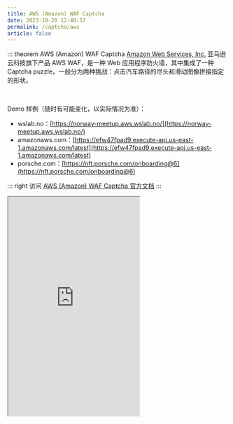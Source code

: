 ```yaml
---
title: AWS (Amazon) WAF Captcha
date: 2023-10-20 12:40:57
permalink: /captcha/aws
article: false
---
```


::: theorem AWS (Amazon) WAF Captcha
[Amazon Web Services, Inc.](https://aws.amazon.com/) 亚马逊云科技旗下产品 AWS WAF，是一种 Web 应用程序防火墙，其中集成了一种 Captcha puzzle，一般分为两种挑战：点击汽车路径的尽头和滑动图像拼接指定的形状。

<br>

Demo 样例（随时有可能变化，以实际情况为准）：
<br>

- wslab.no：[https://norway-meetup.aws.wslab.no/](https://norway-meetup.aws.wslab.no/)
- amazonaws.com：[https://efw47fpad9.execute-api.us-east-1.amazonaws.com/latest](https://efw47fpad9.execute-api.us-east-1.amazonaws.com/latest)<Badge text="本页使用" type="error" vertical="middle"/>
- porsche.com：[https://nft.porsche.com/onboarding@6](https://nft.porsche.com/onboarding@6)

::: right
访问 [AWS (Amazon) WAF Captcha 官方文档](https://docs.aws.amazon.com/waf/latest/developerguide/waf-captcha-puzzle.html)
:::

<iframe src="https://efw47fpad9.execute-api.us-east-1.amazonaws.com/latest" height="500px" scrolling="no"></iframe>
